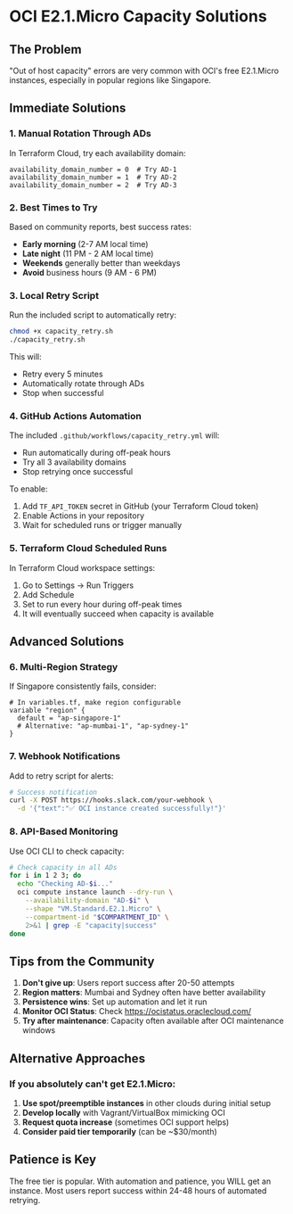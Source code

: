 # OCI E2.1.Micro Capacity Solutions

## The Problem
"Out of host capacity" errors are very common with OCI's free E2.1.Micro instances, especially in popular regions like Singapore.

## Immediate Solutions

### 1. Manual Rotation Through ADs
In Terraform Cloud, try each availability domain:
```
availability_domain_number = 0  # Try AD-1
availability_domain_number = 1  # Try AD-2  
availability_domain_number = 2  # Try AD-3
```

### 2. Best Times to Try
Based on community reports, best success rates:
- **Early morning** (2-7 AM local time)
- **Late night** (11 PM - 2 AM local time)
- **Weekends** generally better than weekdays
- **Avoid** business hours (9 AM - 6 PM)

### 3. Local Retry Script
Run the included script to automatically retry:
```bash
chmod +x capacity_retry.sh
./capacity_retry.sh
```

This will:
- Retry every 5 minutes
- Automatically rotate through ADs
- Stop when successful

### 4. GitHub Actions Automation
The included `.github/workflows/capacity_retry.yml` will:
- Run automatically during off-peak hours
- Try all 3 availability domains
- Stop retrying once successful

To enable:
1. Add `TF_API_TOKEN` secret in GitHub (your Terraform Cloud token)
2. Enable Actions in your repository
3. Wait for scheduled runs or trigger manually

### 5. Terraform Cloud Scheduled Runs
In Terraform Cloud workspace settings:
1. Go to Settings → Run Triggers
2. Add Schedule
3. Set to run every hour during off-peak times
4. It will eventually succeed when capacity is available

## Advanced Solutions

### 6. Multi-Region Strategy
If Singapore consistently fails, consider:
```hcl
# In variables.tf, make region configurable
variable "region" {
  default = "ap-singapore-1"  
  # Alternative: "ap-mumbai-1", "ap-sydney-1"
}
```

### 7. Webhook Notifications
Add to retry script for alerts:
```bash
# Success notification
curl -X POST https://hooks.slack.com/your-webhook \
  -d '{"text":"✅ OCI instance created successfully!"}'
```

### 8. API-Based Monitoring
Use OCI CLI to check capacity:
```bash
# Check capacity in all ADs
for i in 1 2 3; do
  echo "Checking AD-$i..."
  oci compute instance launch --dry-run \
    --availability-domain "AD-$i" \
    --shape "VM.Standard.E2.1.Micro" \
    --compartment-id "$COMPARTMENT_ID" \
    2>&1 | grep -E "capacity|success"
done
```

## Tips from the Community

1. **Don't give up**: Users report success after 20-50 attempts
2. **Region matters**: Mumbai and Sydney often have better availability
3. **Persistence wins**: Set up automation and let it run
4. **Monitor OCI Status**: Check https://ocistatus.oraclecloud.com/
5. **Try after maintenance**: Capacity often available after OCI maintenance windows

## Alternative Approaches

### If you absolutely can't get E2.1.Micro:
1. **Use spot/preemptible instances** in other clouds during initial setup
2. **Develop locally** with Vagrant/VirtualBox mimicking OCI
3. **Request quota increase** (sometimes OCI support helps)
4. **Consider paid tier temporarily** (can be ~$30/month)

## Patience is Key
The free tier is popular. With automation and patience, you WILL get an instance. Most users report success within 24-48 hours of automated retrying.